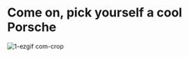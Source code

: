 # Come on, pick yourself a cool Porsche


![1-ezgif com-crop](https://github.com/slobachev/cool-porsche/assets/16157978/1825bc8a-df3d-4d0b-8d50-2f6743ca4a9d)

